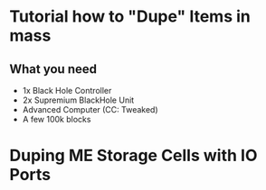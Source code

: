 # Tutorial how to "Dupe" Items in mass
## What you need
- 1x Black Hole Controller
- 2x Supremium BlackHole Unit
- Advanced Computer (CC: Tweaked)
- A few 100k blocks


# Duping ME Storage Cells with IO Ports

